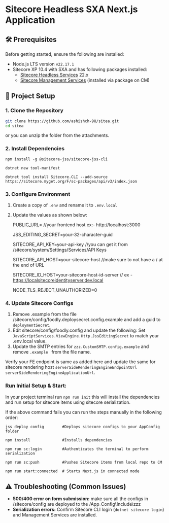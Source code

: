 # Sitecore Headless SXA Next.js Application

## 🛠️ Prerequisites

Before getting started, ensure the following are installed:

- Node.js LTS version `v22.17.1`
- Sitecore XP 10.4 with SXA and has following packages installed:
  * [Sitecore Headless Services](https://developers.sitecore.com/downloads/Sitecore_Headless_Rendering) 22.x
  * [Sitecore Management Services](https://doc.sitecore.com/xp/en/developers/100/developer-tools/sitecore-management-services.html) (installed via package on CM)

## 📁 Project Setup

### 1. Clone the Repository

```bash
git clone https://github.com/ashishch-98/sitea.git
cd sitea
```

or you can unzip the folder from the attachments.

### 2. Install Dependencies

```
npm install -g @sitecore-jss/sitecore-jss-cli

dotnet new tool-manifest

dotnet tool install Sitecore.CLI --add-source https://sitecore.myget.org/F/sc-packages/api/v3/index.json
```

### 3. Configure Environment

1. Create a copy of `.env` and rename it to `.env.local`
2. Update the values as shown below:

   PUBLIC_URL= //your frontend host ex:- http://localhost:3000

   JSS_EDITING_SECRET=your-32-character-guid

   SITECORE_API_KEY=your-api-key //you can get it from /sitecore/system/Settings/Services/API Keys

   SITECORE_API_HOST=your-sitecore-host //make sure to not have a / at the end of URL

   SITECORE_ID_HOST=your-sitecore-host-id-server // ex - https://localsitecoreidentityserver.dev.local

   NODE_TLS_REJECT_UNAUTHORIZED=0

### 4. Update Sitecore Configs

1. Remove .example from the file /sitecore/config/foodly.deploysecret.config.example and add a guid to `deploymentSecret`.
2. Edit sitecore/config/foodly.config and update the following:
   Set `JavaScriptServices.ViewEngine.Http.JssEditingSecret` to match your .env.local value.
3. Update the SMTP entries for ``zzz.CustomSMTP.config.example`` and remove ``.example `` from the file name.

  Verify your FE endpoint is same as added here and update the same for sitecore rendering host
  `serverSideRenderingEngineEndpointUrl`
  `serverSideRenderingEngineApplicationUrl`.

### Run Initial Setup & Start:

In your project terminal run ``npm run init`` this will install the dependencies and run setup for sitecore items using sitecore serialization.

If the above command fails you can run the steps manually in the following order:

```
jss deploy config        #Deploys sitecore configs to your AppConfig folder

npm install              #Installs dependencies

npm run sc:login         #Authenticates the terminal to perform serialization

npm run sc:push          #Pushes Sitecore items from local repo to CM

npm run start:connected  # Starts Next.js in connected mode
```

## ⚠️ Troubleshooting (Common Issues)

* **500/400 error on form submission:** make sure all the configs in /sitecore/config are deployed to the /App_Config\Include\zzz
* **Serialization errors:** Confirm Sitecore CLI login (`dotnet sitecore login`) and Management Services are installed.
